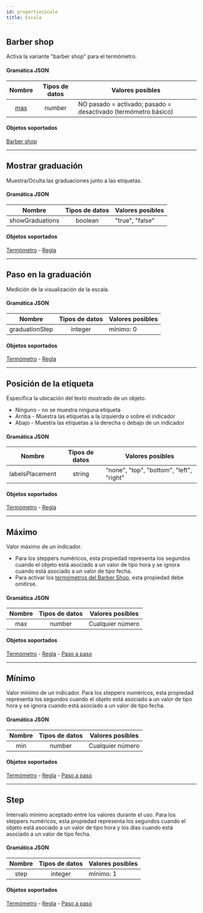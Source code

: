 ```yaml
---
id: propertiesScale
title: Escala
---
```


## Barber shop

Activa la variante "barber shop" para el termómetro.

#### Gramática JSON

|     Nombre      | Tipos de datos | Valores posibles                                               |
|:---------------:|:--------------:| -------------------------------------------------------------- |
| [max](#maximum) |     number     | NO pasado = activado; pasado = desactivado (termómetro básico) |

#### Objetos soportados

[Barber shop](progressIndicator.md#barber-shop)

---

## Mostrar graduación

Muestra/Oculta las graduaciones junto a las etiquetas.

#### Gramática JSON

|     Nombre      | Tipos de datos | Valores posibles |
|:---------------:|:--------------:| ---------------- |
| showGraduations |    boolean     | "true", "false"  |

#### Objetos soportados

[Termómetro](progressIndicator.md#default-thermometer) - [Regla](ruler.md)

---

## Paso en la graduación

Medición de la visualización de la escala.

#### Gramática JSON

|     Nombre     | Tipos de datos | Valores posibles |
|:--------------:|:--------------:| ---------------- |
| graduationStep |    integer     | mínimo: 0        |

#### Objetos soportados

[Termómetro](progressIndicator.md#default-thermometer) - [Regla](ruler.md)

---

## Posición de la etiqueta

Especifica la ubicación del texto mostrado de un objeto.

* Ninguno - no se muestra ninguna etiqueta
* Arriba - Muestra las etiquetas a la izquierda o sobre el indicador
* Abajo - Muestra las etiquetas a la derecha o debajo de un indicador

#### Gramática JSON

|     Nombre      | Tipos de datos | Valores posibles                         |
|:---------------:|:--------------:| ---------------------------------------- |
| labelsPlacement |     string     | "none", "top", "bottom", "left", "right" |

#### Objetos soportados

[Termómetro](progressIndicator.md#default-thermometer) - [Regla](ruler.md)

---

## Máximo

Valor máximo de un indicador.

* Para los steppers numéricos, esta propiedad representa los segundos cuando el objeto está asociado a un valor de tipo hora y se ignora cuando está asociado a un valor de tipo fecha.
* Para activar los [termómetros del Barber Shop](progressIndicator.md#barber-shop), esta propiedad debe omitirse.

#### Gramática JSON

| Nombre | Tipos de datos | Valores posibles |
|:------:|:--------------:| ---------------- |
|  max   |     number     | Cualquier número |

#### Objetos soportados

[Termómetro](progressIndicator.md#default-thermometer) - [Regla](ruler.md) - [Paso a paso](stepper.md)

---

## Mínimo

Valor mínimo de un indicador. Para los steppers numéricos, esta propiedad representa los segundos cuando el objeto está asociado a un valor de tipo hora y se ignora cuando está asociado a un valor de tipo fecha.

#### Gramática JSON

| Nombre | Tipos de datos | Valores posibles |
|:------:|:--------------:| ---------------- |
|  min   |     number     | Cualquier número |

#### Objetos soportados

[Termómetro](progressIndicator.md#default-thermometer) - [Regla](ruler.md) - [Paso a paso](stepper.md)

---

## Step

Intervalo mínimo aceptado entre los valores durante el uso. Para los steppers numéricos, esta propiedad representa los segundos cuando el objeto está asociado a un valor de tipo hora y los días cuando está asociado a un valor de tipo fecha.

#### Gramática JSON

| Nombre | Tipos de datos | Valores posibles |
|:------:|:--------------:| ---------------- |
|  step  |    integer     | mínimo: 1        |

#### Objetos soportados

[Termómetro](progressIndicator.md#default-thermometer) - [Regla](ruler.md) - [Paso a paso](stepper.md)
